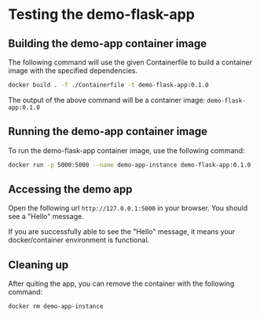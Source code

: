 # Testing the demo-flask-app

## Building the demo-app container image
The following command will use the given Containerfile to build a container image with the specified dependencies. 

```bash
docker build . -f ./Containerfile -t demo-flask-app:0.1.0
```

The output of the above command will be a container image: `demo-flask-app:0.1.0`

## Running the demo-app container image
To run the demo-flask-app container image, use the following command:

```bash
docker run -p 5000:5000 --name demo-app-instance demo-flask-app:0.1.0
```

## Accessing the demo app
Open the following url `http://127.0.0.1:5000` in your browser. You should see a "Hello" message.

If you are successfully able to see the "Hello" message, it means your docker/container environment is functional.


## Cleaning up
After quiting the app, you can remove the container with the following command:

```bash
docker rm demo-app-instance
```